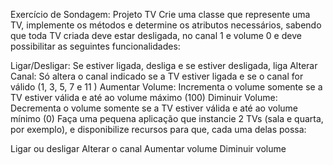 Exercício de Sondagem: Projeto TV
Crie uma classe que represente uma TV,
implemente os métodos e determine os atributos necessários, sabendo que
toda TV
criada deve estar desligada, no canal 1 e
volume 0 e deve possibilitar as seguintes
funcionalidades:


Ligar/Desligar:
Se estiver ligada, desliga e se estiver desligada, liga
Alterar Canal:
Só altera o canal indicado se a TV estiver ligada e se o canal for válido (1,
3, 5, 7 e 11 )
Aumentar Volume: Incrementa o volume
somente se a TV estiver válida e até ao volume máximo (100)
Diminuir Volume:
Decrementa o volume somente se a TV estiver
válida e até ao volume mínimo (0)
Faça uma pequena aplicação que instancie
2 TVs (sala e quarta, por exemplo), e disponibilize recursos para que, cada uma
delas possa:


Ligar ou desligar
Alterar o canal
Aumentar volume
Diminuir volume


